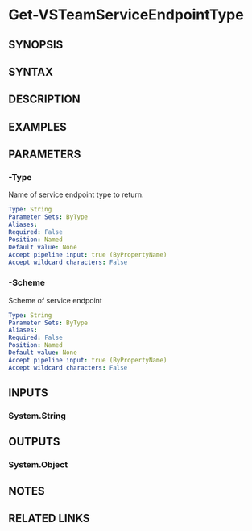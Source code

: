 <!-- #include "./common/header.md" -->

# Get-VSTeamServiceEndpointType

## SYNOPSIS

<!-- #include "./synopsis/Get-VSTeamServiceEndpointType.md" -->

## SYNTAX

## DESCRIPTION

<!-- #include "./synopsis/Get-VSTeamServiceEndpointType.md" -->

## EXAMPLES

## PARAMETERS

### -Type

Name of service endpoint type to return.

```yaml
Type: String
Parameter Sets: ByType
Aliases:
Required: False
Position: Named
Default value: None
Accept pipeline input: true (ByPropertyName)
Accept wildcard characters: False
```

### -Scheme

Scheme of service endpoint

```yaml
Type: String
Parameter Sets: ByType
Aliases:
Required: False
Position: Named
Default value: None
Accept pipeline input: true (ByPropertyName)
Accept wildcard characters: False
```

## INPUTS

### System.String

## OUTPUTS

### System.Object

## NOTES

## RELATED LINKS